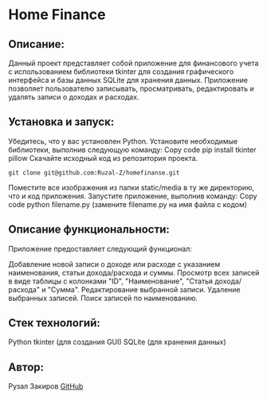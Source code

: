 # Home Finance

## Описание:
Данный проект представляет собой приложение для финансового учета с использованием библиотеки tkinter для создания графического интерфейса и базы данных SQLite для хранения данных. Приложение позволяет пользователю записывать, просматривать, редактировать и удалять записи о доходах и расходах.

## Установка и запуск:
Убедитесь, что у вас установлен Python.
Установите необходимые библиотеки, выполнив следующую команду:
Copy code
pip install tkinter pillow
Скачайте исходный код из репозитория проекта.
```
git clone git@github.com:Ruzal-Z/homefinanse.git
```
Поместите все изображения из папки static/media в ту же директорию, что и код приложения.
Запустите приложение, выполнив команду:
Copy code
python filename.py
(замените filename.py на имя файла с кодом)
## Описание функциональности:
Приложение предоставляет следующий функционал:

Добавление новой записи о доходе или расходе с указанием наименования, статьи дохода/расхода и суммы.
Просмотр всех записей в виде таблицы с колонками "ID", "Наименование", "Статья дохода/расхода" и "Сумма".
Редактирование выбранной записи.
Удаление выбранных записей.
Поиск записей по наименованию.
## Стек технологий:
Python
tkinter (для создания GUI)
SQLite (для хранения данных)
## Автор:
Рузал Закиров [GitHub](https://github.com/Ruzal-Z/)

